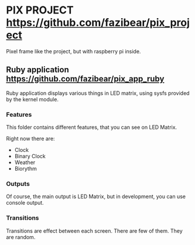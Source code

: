 # PIX PROJECT https://github.com/fazibear/pix_project

Pixel frame like the project, but with raspberry pi inside.

## Ruby application https://github.com/fazibear/pix_app_ruby

Ruby application displays various things in LED matrix, using sysfs provided by the kernel module.

### Features

This folder contains different features, that you can see on LED Matrix.

Right now there are:
 - Clock
 - Binary Clock
 - Weather
 - Biorythm

### Outputs

Of course, the main output is LED Matrix, but in development, you can use console output.

### Transitions

Transitions are effect between each screen. There are few of them. They are random.
